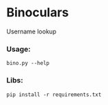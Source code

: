 # Binoculars
Username lookup

 ### Usage: 
 ```bino.py --help```
 
 ### Libs:
``` pip install -r requirements.txt ```
 
